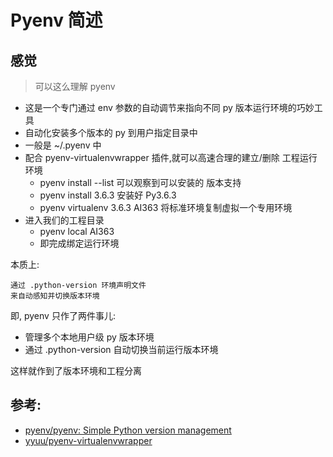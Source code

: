 # Pyenv 简述

## 感觉
> 可以这么理解 pyenv

- 这是一个专门通过 env 参数的自动调节来指向不同 py 版本运行环境的巧妙工具
- 自动化安装多个版本的 py 到用户指定目录中
- 一般是 ~/.pyenv 中
- 配合 pyenv-virtualenvwrapper 插件,就可以高速合理的建立/删除 工程运行环境
    + pyenv install --list 可以观察到可以安装的 版本支持
    + pyenv install 3.6.3 安装好 Py3.6.3
    + pyenv virtualenv 3.6.3 AI363 将标准环境复制虚拟一个专用环境
- 进入我们的工程目录
    + pyenv local AI363 
    + 即完成绑定运行环境

本质上:

    通过 .python-version 环境声明文件
    来自动感知并切换版本环境

即, pyenv 只作了两件事儿:

- 管理多个本地用户级 py 版本环境
- 通过 .python-version 自动切换当前运行版本环境

这样就作到了版本环境和工程分离

## 参考:

- [pyenv/pyenv: Simple Python version management](https://github.com/pyenv/pyenv)
- [yyuu/pyenv-virtualenvwrapper](file:///Users/zoomq/mnt/KuaiPan/zScrapBook/zqSCM/data/20150715101434/index.html)
